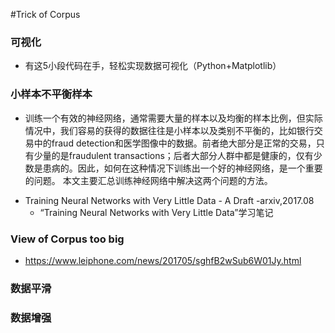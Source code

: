 #Trick of Corpus

### 可视化

+ 有这5小段代码在手，轻松实现数据可视化（Python+Matplotlib）

### 小样本不平衡样本

- 训练一个有效的神经网络，通常需要大量的样本以及均衡的样本比例，但实际情况中，我们容易的获得的数据往往是小样本以及类别不平衡的，比如银行交易中的fraud detection和医学图像中的数据。前者绝大部分是正常的交易，只有少量的是fraudulent transactions；后者大部分人群中都是健康的，仅有少数是患病的。因此，如何在这种情况下训练出一个好的神经网络，是一个重要的问题。
  本文主要汇总训练神经网络中解决这两个问题的方法。

+ Training Neural Networks with Very Little Data - A Draft -arxiv,2017.08
  + “Training Neural Networks with Very Little Data”学习笔记



### View of Corpus too big

+ https://www.leiphone.com/news/201705/sghfB2wSub6W01Jy.html



### 数据平滑

### 数据增强
